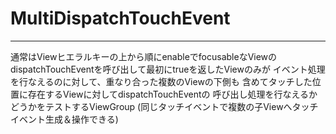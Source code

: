 # MultiDispatchTouchEvent

---

通常はViewヒエラルキーの上から順にenableでfocusableなViewの
dispatchTouchEventを呼び出して最初にtrueを返したViewのみが
イベント処理を行なえるのに対して、重なり合った複数のViewの下側も
含めてタッチした位置に存在するViewに対してdispatchTouchEventの
呼び出し処理を行なえるかどうかをテストするViewGroup
(同じタッチイベントで複数の子Viewへタッチイベント生成＆操作できる)


